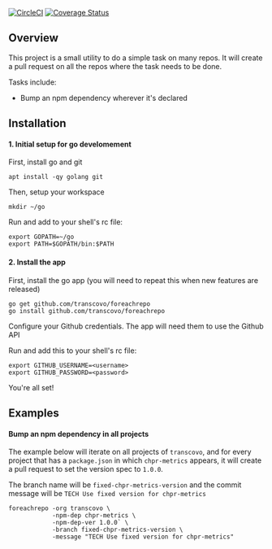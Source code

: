 [![CircleCI](https://circleci.com/gh/transcovo/foreachrepo.svg?style=shield)](https://circleci.com/gh/transcovo/foreachrepo)
[![Coverage Status](https://coveralls.io/repos/github/transcovo/foreachrepo/badge.svg?branch=master)](https://coveralls.io/github/transcovo/foreachrepo?branch=master)

## Overview

This project is a small utility to do a simple task on many repos. It will create a pull request on all 
the repos where the task needs to be done.

Tasks include:

- Bump an npm dependency wherever it's declared

## Installation

#### 1. Initial setup for go develomement

First, install go and git

```
apt install -qy golang git
```

Then, setup your workspace

```
mkdir ~/go
```

Run and add to your shell's rc file:

```
export GOPATH=~/go
export PATH=$GOPATH/bin:$PATH
```

#### 2. Install the app

First, install the go app (you will need to repeat this when new features are released)

```
go get github.com/transcovo/foreachrepo
go install github.com/transcovo/foreachrepo
```

Configure your Github credentials. The app will need them to use the Github API

Run and add this to your shell's rc file:
```
export GITHUB_USERNAME=<username>
export GITHUB_PASSWORD=<password>
```

You're all set!

## Examples

#### Bump an npm dependency in all projects

The example below will iterate on all projects of `transcovo`, and for every project that has
a `package.json` in which `chpr-metrics` appears, it will create a pull request to set
the version spec to `1.0.0`.

The branch name will be `fixed-chpr-metrics-version` and the commit message will be
`TECH Use fixed version for chpr-metrics`

```
foreachrepo -org transcovo \
            -npm-dep chpr-metrics \
            -npm-dep-ver 1.0.0` \
            -branch fixed-chpr-metrics-version \
            -message "TECH Use fixed version for chpr-metrics"
```
